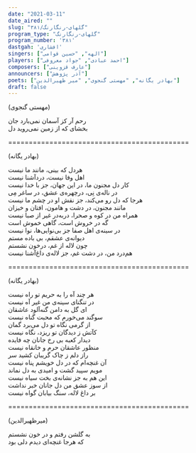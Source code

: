 ```yaml
---
date: "2021-03-11"
date_aired: ""
slug: "گلهای-رنگارنگ/۳۸۱"
program_type: "گلهای-رنگارنگ"
program_number: '۳۸۱'
dastgah: 'افشاری'
singers: ["الهه", "حسین قوامی"]
players: ["احمد عبادی", "جواد معروفی"]
composers: ["عارف قزوینی"]
announcers: ["آذر پژوهش"]
poets: ["بهادر یگانه", "مهستی گنجوی", "میر ظهیرالدین"]
draft: false
---
```


(مهستی گنجوی)  

رحم آر کز آسمان نمی‌بارد جان  
بخشای که از زمین نمی‌روید دل  

============================================  

(بهادر یگانه)  

هردل که بینی، مانند ما نیست  
اهل وفا نیست، دردآشنا نیست  
کار دل مجنون ما، در این جهان، جز با خدا نیست  
در ناله‌ی نِی، درچهره‌ی عشق، در ساغر مِی  
هرجا که دل رو می‌کند، جز نقش او در چشم ما نیست  
مانند مجنون، در دشت و هامون، افتان و خیزان  
همراه من در کوه و صحرا، دربه‌در غیر از صبا نیست  
گه در خروش است، گاهی خموش است  
در سینه‌ی اهل صفا جز بی‌نوایی‌ها، نوا نیست  
دیوانه‌ی عشقم، بی باده مستم  
چون لاله از غم، درخون نشستم  
هم‌درد من، در دشت غم، جز لاله‌ی داغ‌آشنا نیست  

============================================  

(بهادر یگانه)  

هر چند آه را به حریم تو راه نیست  
در تنگنای سینه‌ی من غیر آه نیست  
ای گل به دامن گنه‌آلود عاشقان  
سوگند می‌خورم که محبت گناه نیست  
از گرمی نگاه تو دل می‌برد گمان  
کآتش ز دیدگان تو ریزد، نگاه نیست  
دیدار کعبه بی رخ جانان چه فایده  
منظور عاشقان حرم و خانقاه نیست  
راز دلم ز چاک گریبان کشید سر  
آن غنچه‌ام که در دل خویشم پناه نیست  
مویم سپید گشت و امیدی به دل نماند  
این هم به جز نشانه‌ی بخت سیاه نیست  
از سوز عشق من دل جانان خبر نداشت  
بر داغ لاله، سنگ بیابان گواه نیست  

============================================  

(میرظهیرالدین)  

به گلشن رفتم و در خون نشستم  
که هرجا غنچه‌ای دیدم دلی بود  
